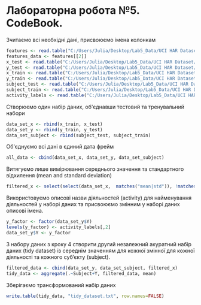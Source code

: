 # Лабораторна робота №5. CodeBook.
Зчитаємо всі необхідні дані, присвоюємо імена колонкам
```r
features <- read.table("C:/Users/Julia/Desktop/Lab5_Data/UCI HAR Dataset/features.txt")
features_data <- features[[2]]
x_test <- read.table("C:/Users/Julia/Desktop/Lab5_Data/UCI HAR Dataset/test/X_test.txt", col.names = features_data)
y_test <- read.table("C:/Users/Julia/Desktop/Lab5_Data/UCI HAR Dataset/test/y_test.txt", col.names = c("Y"))
x_train <- read.table("C:/Users/Julia/Desktop/Lab5_Data/UCI HAR Dataset/train/X_train.txt", col.names = features_data)
y_train <- read.table("C:/Users/Julia/Desktop/Lab5_Data/UCI HAR Dataset/train/y_train.txt", col.names = c("Y"))
subject_test <- read.table("C:/Users/Julia/Desktop/Lab5_Data/UCI HAR Dataset/test/subject_test.txt", col.names = c("Subject"))
subject_train <- read.table("C:/Users/Julia/Desktop/Lab5_Data/UCI HAR Dataset/train/subject_train.txt", col.names = c("Subject"))
activity_labels <- read.table("C:/Users/Julia/Desktop/Lab5_Data/UCI HAR Dataset/activity_labels.txt")
```
Створюємо один набір даних, об'єднавши тестовий та тренувальний набори
```r
data_set_x <- rbind(x_train, x_test)
data_set_y <- rbind(y_train, y_test)
data_set_subject <- rbind(subject_test, subject_train)
```
Об'єднуємо всі дані в єдиний дата фрейм
```r
all_data <- cbind(data_set_x, data_set_y, data_set_subject)
```
Витягуємо лише вимірювання середнього значення та стандартного відхилення (mean and standard deviation)
```r
filtered_x <- select(select(data_set_x,  matches("mean|std")), !matches("Freq"))
```
Використовуємо описові назви діяльностей (activity) для найменування діяльностей у наборі даних та присвоюємо змінним у наборі даних описові імена.
```r
y_factor <- factor(data_set_y$Y)
levels(y_factor) <- activity_labels[,2]
data_set_y$Y <- y_factor
```
З набору даних з кроку 4 створити другий незалежний акуратний набір даних (tidy dataset) із середнім значенням для кожної змінної для кожної діяльності та кожного суб’єкту (subject).
```r
filtered_data <- cbind(data_set_y, data_set_subject, filtered_x)
tidy_data <- aggregate(.~Subject+Y, filtered_data, mean)
```
Зберігаємо трансформований набір даних
```r
write.table(tidy_data, "tidy_dataset.txt", row.names=FALSE)
```